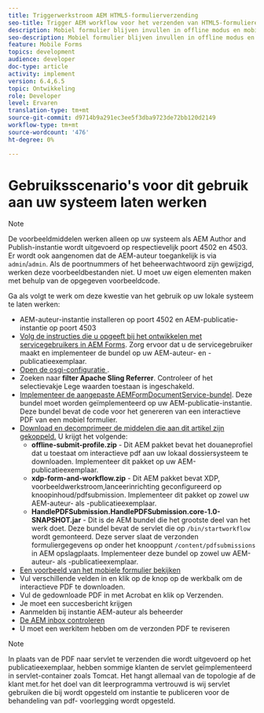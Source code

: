 ```yaml
---
title: Triggerwerkstroom AEM HTML5-formulierverzending
seo-title: Trigger AEM workflow voor het verzenden van HTML5-formulieren
description: Mobiel formulier blijven invullen in offline modus en mobiel formulier verzenden om AEM workflow te activeren
seo-description: Mobiel formulier blijven invullen in offline modus en mobiel formulier verzenden om AEM workflow te activeren
feature: Mobile Forms
topics: development
audience: developer
doc-type: article
activity: implement
version: 6.4,6.5
topic: Ontwikkeling
role: Developer
level: Ervaren
translation-type: tm+mt
source-git-commit: d9714b9a291ec3ee5f3dba9723de72bb120d2149
workflow-type: tm+mt
source-wordcount: '476'
ht-degree: 0%

---
```



# Gebruiksscenario&#39;s voor dit gebruik aan uw systeem laten werken

>[!NOTE]
>
>De voorbeeldmiddelen werken alleen op uw systeem als AEM Author and Publish-instantie wordt uitgevoerd op respectievelijk poort 4502 en 4503. Er wordt ook aangenomen dat de AEM-auteur toegankelijk is via `admin`/`admin`. Als de poortnummers of het beheerwachtwoord zijn gewijzigd, werken deze voorbeeldbestanden niet. U moet uw eigen elementen maken met behulp van de opgegeven voorbeeldcode.

Ga als volgt te werk om deze kwestie van het gebruik op uw lokale systeem te laten werken:

* AEM-auteur-instantie installeren op poort 4502 en AEM-publicatie-instantie op poort 4503
* [Volg de instructies die u opgeeft bij het ontwikkelen met servicegebruikers in AEM Forms](https://docs.adobe.com/content/help/en/experience-manager-learn/forms/adaptive-forms/service-user-tutorial-develop.html). Zorg ervoor dat u de servicegebruiker maakt en implementeer de bundel op uw AEM-auteur- en -publicatieexemplaar.
* [Open de osgi-configuratie  ](http://localhost:4503/system/console/configMgr).
* Zoeken naar **filter Apache Sling Referrer**. Controleer of het selectievakje Lege waarden toestaan is ingeschakeld.
* [Implementeer de aangepaste AEMFormDocumentService-bundel](/help/forms/assets/common-osgi-bundles/AEMFormsDocumentServices.core-1.0-SNAPSHOT.jar). Deze bundel moet worden geïmplementeerd op uw AEM-publicatie-instantie. Deze bundel bevat de code voor het genereren van een interactieve PDF van een mobiel formulier.
* [Download en decomprimeer de middelen die aan dit artikel zijn gekoppeld.](assets/offline-pdf-submission-assets.zip) U krijgt het volgende:
   * **offline-submit-profile.zip**  - Dit AEM pakket bevat het douaneprofiel dat u toestaat om interactieve pdf aan uw lokaal dossiersysteem te downloaden. Implementeer dit pakket op uw AEM-publicatieexemplaar.
   * **xdp-form-and-workflow.zip** - Dit AEM pakket bevat XDP, voorbeeldwerkstroom,lanceerinrichting geconfigureerd op knoopinhoud/pdfsubmission. Implementeer dit pakket op zowel uw AEM-auteur- als -publicatieexemplaar.
   * **HandlePDFSubmission.HandlePDFSubmission.core-1.0-SNAPSHOT.jar**  - Dit is de AEM bundel die het grootste deel van het werk doet. Deze bundel bevat de servlet die op `/bin/startworkflow` wordt gemonteerd. Deze server slaat de verzonden formuliergegevens op onder het knooppunt `/content/pdfsubmissions` in AEM opslagplaats. Implementeer deze bundel op zowel uw AEM-auteur- als -publicatieexemplaar.
* [Een voorbeeld van het mobiele formulier bekijken](http://localhost:4503/content/dam/formsanddocuments/testsubmision.xdp/jcr:content)
* Vul verschillende velden in en klik op de knop op de werkbalk om de interactieve PDF te downloaden.
* Vul de gedownloade PDF in met Acrobat en klik op Verzenden.
* Je moet een succesbericht krijgen
* Aanmelden bij instantie AEM-auteur als beheerder
* [De AEM inbox controleren](http://localhost:4502/aem/inbox)
* U moet een werkitem hebben om de verzonden PDF te reviseren

>[!NOTE]
>
>In plaats van de PDF naar servlet te verzenden die wordt uitgevoerd op het publicatieexemplaar, hebben sommige klanten de servlet geïmplementeerd in servlet-container zoals Tomcat. Het hangt allemaal van de topologie af de klant met.for het doel van dit leerprogramma vertrouwd is wij servlet gebruiken die bij wordt opgesteld om instantie te publiceren voor de behandeling van pdf- voorlegging wordt opgesteld.

